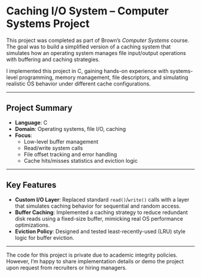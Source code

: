 # Caching I/O System – Computer Systems Project

This project was completed as part of Brown’s *Computer Systems* course. The goal was to build a simplified version of a caching system that simulates how an operating system manages file input/output operations with buffering and caching strategies.

I implemented this project in C, gaining hands-on experience with systems-level programming, memory management, file descriptors, and simulating realistic OS behavior under different cache configurations.

---

## Project Summary

- **Language**: C
- **Domain**: Operating systems, file I/O, caching
- **Focus**:
  - Low-level buffer management
  - Read/write system calls
  - File offset tracking and error handling
  - Cache hits/misses statistics and eviction logic

---

## Key Features

- **Custom I/O Layer**: Replaced standard `read()`/`write()` calls with a layer that simulates caching behavior for sequential and random access.
- **Buffer Caching**: Implemented a caching strategy to reduce redundant disk reads using a fixed-size buffer, mimicking real OS performance optimizations.
- **Eviction Policy**: Designed and tested least-recently-used (LRU) style logic for buffer eviction.

---

The code for this project is private due to academic integrity policies. However, I’m happy to share implementation details or demo the project upon request from recruiters or hiring managers.


